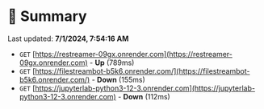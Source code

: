 # 📖 Summary
Last updated: **7/1/2024, 7:54:16 AM**

- `GET` [https://restreamer-09gx.onrender.com](https://restreamer-09gx.onrender.com) - **Up** (789ms)
- `GET` [https://filestreambot-b5k6.onrender.com/](https://filestreambot-b5k6.onrender.com/) - **Down** (155ms)
- `GET` [https://jupyterlab-python3-12-3.onrender.com](https://jupyterlab-python3-12-3.onrender.com) - **Down** (112ms)
